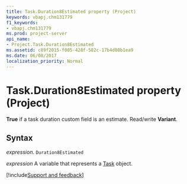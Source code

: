 ```yaml
---
title: Task.Duration8Estimated property (Project)
keywords: vbapj.chm131779
f1_keywords:
- vbapj.chm131779
ms.prod: project-server
api_name:
- Project.Task.Duration8Estimated
ms.assetid: c89f2015-f005-428f-582c-17b4d00b1ea9
ms.date: 06/08/2017
localization_priority: Normal
---
```



# Task.Duration8Estimated property (Project)

 **True** if a task duration custom field is an estimate. Read/write **Variant**.


## Syntax

_expression_. `Duration8Estimated`

_expression_ A variable that represents a [Task](./Project.Task.md) object.

[!include[Support and feedback](~/includes/feedback-boilerplate.md)]